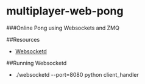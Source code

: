 # multiplayer-web-pong
###Online Pong using Websockets and ZMQ

##Resources
- [Websocketd](http://websocketd.com/)

##Running Websocketd
- ./websocketd --port=8080 python client_handler
